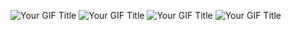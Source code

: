   ![Your GIF Title](https://media.discordapp.net/attachments/1085026449741852752/1367576036958666852/IMG_2866.gif?ex=681515ef&is=6813c46f&hm=291bf00dec6e15752167057cf3b7557faec1c72fac1620dad0658198cdaafcde&=)   ![Your GIF Title](
https://media.discordapp.net/attachments/1085026449741852752/1367569968568471673/IMG_4102.gif?ex=68151048&is=6813bec8&hm=717cdd7617169fb18ec9b5e72b9e628d900a397491ad7036ef1253ba9e09fc66&=)   ![Your GIF Title](https://media.discordapp.net/attachments/1085026449741852752/1367575896105554061/IMG_4808.gif?ex=681515cd&is=6813c44d&hm=d94d73ec5d45782038712e4b647b169486ac40edf355b19aeef89f6371103331&=) ![Your GIF Title](https://s6.ezgif.com/tmp/ezgif-6f9b54f14a9dd5.gif)


